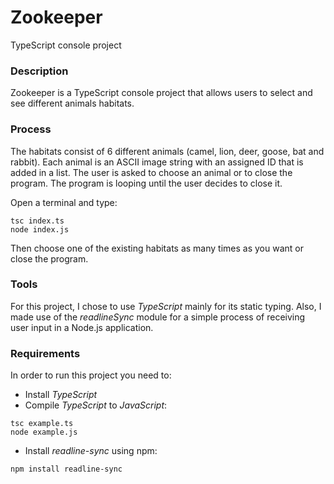 # Zookeeper
TypeScript console project


### Description
Zookeeper is a TypeScript console project that allows users to select and see different animals habitats.

### Process
The habitats consist of 6 different animals (camel, lion, deer, goose, bat and rabbit). Each animal is an ASCII image string with an assigned ID that is added in a list.
The user is asked to choose an animal or to close the program. The program is looping until the user decides to close it.

Open a terminal and type:

```
tsc index.ts
node index.js
```
Then choose one of the existing habitats as many times as you want or close the program.

### Tools
For this project, I chose to use *TypeScript* mainly for its static typing. Also, I made use of the *readlineSync* module for a simple process of receiving user input in a Node.js application.

### Requirements
In order to run this project you need to:
- Install *TypeScript*
- Compile *TypeScript* to *JavaScript*:
```
tsc example.ts
node example.js
```

- Install *readline-sync* using npm:
```
npm install readline-sync
```
